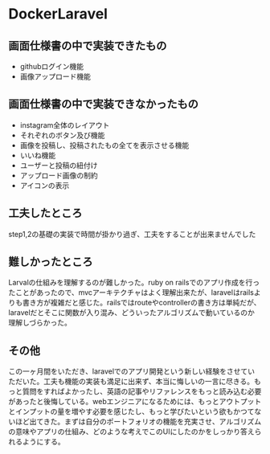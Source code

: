 # DockerLaravel
## 画面仕様書の中で実装できたもの
- githubログイン機能
- 画像アップロード機能
## 画面仕様書の中で実装できなかったもの
- instagram全体のレイアウト
- それぞれのボタン及び機能
- 画像を投稿し、投稿されたもの全てを表示させる機能
- いいね機能
- ユーザーと投稿の紐付け
- アップロード画像の制約
- アイコンの表示
## 工夫したところ
step1,2の基礎の実装で時間が掛かり過ぎ、工夫をすることが出来ませんでした
## 難しかったところ
Larvalの仕組みを理解するのが難しかった。ruby on railsでのアプリ作成を行ったことがあったので、mvcアーキテクチャはよく理解出来たが、laravelはrailsよりも書き方が複雑だと感じた。railsではrouteやcontrollerの書き方は単純だが、laravelだとそこに関数が入り混み、どういったアルゴリズムで動いているのか理解しづらかった。
## その他
この一ヶ月間をいただき、laravelでのアプリ開発という新しい経験をさせていただいた。工夫も機能の実装も満足に出来ず、本当に悔しいの一言に尽きる。もっと質問をすればよかったし、英語の記事やリファレンスをもっと読み込む必要があったと後悔している。webエンジニアになるためには、もっとアウトプットとインプットの量を増やす必要を感じたし、もっと学びたいという欲もかつてないほど出てきた。まずは自分のポートフォリオの機能を充実させ、アルゴリズムの意味やアプリの仕組み、どのような考えでこのUIにしたのかをしっかり答えられるようにする。
